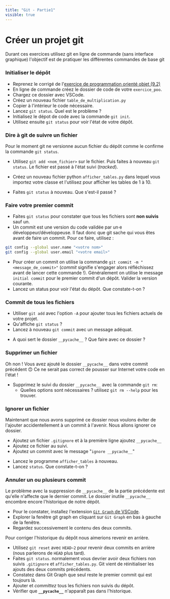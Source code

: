 ```yaml
---
title: "Git - Partie1"
visible: true
---
```


# Créer un projet git

Durant ces exercices utilisez git en ligne de commande (sans interface graphique) l'objectif est de pratiquer les différentes commandes de base git

### Initialiser le dépôt

<!-- FIXME: dossier d'exemple, le créer ex nihilo à partir de ce qu'iels ont déjà ? -->

- Reprenez le corrigé de l'[exercice de programmation orienté objet (9.2) ](https://eliegavoty.fr/devops/python-poe/exercices-corriges-partie-3)
- En ligne de commande créez le dossier de code de votre `exercice_poo`.
- Chargez ce dossier avec VSCode.
- Créez un nouveau fichier `table_de_multiplication.py`
- Copier à l'intérieur le code nécessaire.
- Lancez `git status`. Quel est le problème ?
- Initialisez le dépot de code avec la commande `git init`.
- Utilisez ensuite `git status` pour voir l'état de votre dépôt.

### Dire à git de suivre un fichier

Pour le moment git ne versionne aucun fichier du dépôt comme le confirme la commande `git status`.

- Utilisez `git add <nom_fichier>` sur le fichier. Puis faites à nouveau `git status`. Le fichier est passé à l'état suivi (_tracked_).
<!-- FIXME: autre fichier -->
- Créez un nouveau fichier python `afficher_tables.py` dans lequel vous importez votre classe et l'utilisez pour afficher les tables de 1 à 10.
<!-- - Lancez votre script `afficher_tables.py` pour vérifier -->
- Faites `git status` à nouveau. Que s'est-il passé ?

### Faire votre premier commit

- Faites `git status` pour constater que tous les fichiers sont **non suivis** sauf un.
- Un commit est une version du code validée par un·e développeur/développeuse. Il faut donc que git sache qui vous êtes avant de faire un commit. Pour ce faire, utilisez :

```bash
git config --global user.name "<votre nom>"
git config --global user.email "<votre email>"
```

- Pour créer un commit on utilise la commande `git commit -m "<message_de_commit>"` (_commit_ signifie s'engager alors réfléchissez avant de lancer cette commande !). Généralement on utilise le message `initial commit` pour le premier commit d'un dépôt. Valider la version courante.
- Lancez un status pour voir l'état du dépôt. Que constate-t-on ?

### Commit de tous les fichiers

- Utiliser `git add` avec l'option `-A` pour ajouter tous les fichiers actuels de votre projet.
- Qu'affiche `git status` ?
- Lancez à nouveau `git commit` avec un message adéquat.
<!-- FIXME: ah y a pycache parce qu'on a lancé le code ? -->
- A quoi sert le dossier `__pycache__` ? Que faire avec ce dossier ?

### Supprimer un fichier

Oh non ! Vous avez ajouté le dossier `__pycache__` dans votre commit précédent 🙃
Ce ne serait pas correct de pousser sur Internet votre code en l'état !

- Supprimez le suivi du dossier `__pycache__` avec la commande `git rm`:
  - Quelles options sont nécessaires ? utilisez `git rm --help` pour les trouver.

### Ignorer un fichier

Maintenant que nous avons supprimé ce dossier nous voulons éviter de l'ajouter accidentellement à un commit à l'avenir. Nous allons ignorer ce dossier.

- Ajoutez un fichier `.gitignore` et à la première ligne ajoutez `__pycache__`
- Ajoutez ce fichier au suivi.
- Ajoutez un commit avec le message "`ignore __pycache__`"
<!-- - FIXME: il faut donc un programme à lancer -->
- Lancez le programme `afficher_tables` à nouveau.
- Lancez `status`. Que constate-t-on ?

### Annuler un ou plusieurs commit

Le problème avec la suppression de `__pycache__` de la partie précédente est qu'elle n'affecte que le dernier commit. Le dossier inutile `__pycache__` encombre encore l'historique de notre dépôt.

- Pour le constater, installez l'extension [`Git Graph` de VSCode](https://marketplace.visualstudio.com/items?itemName=mhutchie.git-graph).
- Explorer la fenêtre git graph en cliquant sur `Git Graph` en bas à gauche de la fenêtre.
- Regardez successivement le contenu des deux commits.

<!-- FIXME: Wallah compliqué là tout de suite ! -->

Pour corriger l'historique du dépôt nous aimerions revenir en arrière.

- Utilisez `git reset` avec `HEAD~2` pour revenir deux commits en arrière (nous parlerons de `HEAD` plus tard).
- Faites `git status`. normalement vous devrier avoir deux fichiers non suivis `.gitignore` et `afficher_tables.py`. Git vient de réinitialiser les ajouts des deux commits précédents.
- Constatez dans Git Graph que seul reste le premier commit qui est toujours là.
- Ajouter et _committez_ tous les fichiers non suivis du dépôt.
- Vérifier que **`__pycache__`** n'apparaît pas dans l'historique.
